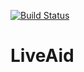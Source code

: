 [![Build Status](http://jenkins.bloodrush.nl:8080/job/LiveAid/badge/icon)](http://jenkins.bloodrush.nl:8080/job/LiveAid/)

# LiveAid
